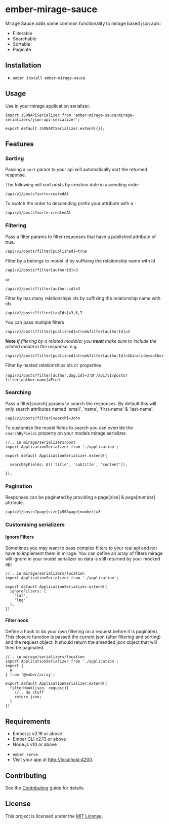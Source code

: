 ember-mirage-sauce
==============================================================================

Mirage Sauce adds some common functionality to mirage based json apis:

-   Filterable
-   Searchable
-   Sortable
-   Paginate


Installation
------------------------------------------------------------------------------

-   `ember install ember-mirage-sauce`

## Usage

Use in your mirage application serializer.

    import JSONAPISerializer from 'ember-mirage-sauce/mirage-serializers/json-api-serializer';

    export default JSONAPISerializer.extend({});

## Features

### Sorting

Passing a `sort` param to your api will automatically sort the returned response.

The following will sort posts by creation date in ascending order

`/api/v1/posts?sort=createdAt`

To switch the order to descending prefix your attribute with a `-`

`/api/v1/posts?sort=-createdAt`

### Filtering

Pass a filter params to filter responses that have a published attribute of true.

`/api/v1/posts?filter[published]=true`

Filter by a belongs to model id by suffixing the relationship name with id

`/api/v1/posts?filter[authorId]=3`

or

`/api/v1/posts?filter[author.id]=3`

Filter by has many relationships ids by suffixing the relationship name with ids

`/api/v1/posts?filter[tagIds]=3,6,7`

You can pass multiple filters

`/api/v1/posts?filter[published]=true&filter[authorId]=3`

**Note** _If filtering by a related model(s) you **must** make sure to include the related model in the response. e.g._

`/api/v1/posts?filter[published]=true&filter[authorId]=3&include=author`

Filter by nested relationships ids or properties

`/api/v1/posts?filter[author.dog.id]=3` or `/api/v1/posts?filter[author.name]=Fred`

### Searching

Pass a filter[search] params to search the responses. By default this will only search attributes named 'email', 'name', 'first-name' & 'last-name'.

`/api/v1/posts?filter[search]=John`

To customise the model fields to search you can override the `searchByFields` property on your models mirage serializer.

```
//.. in mirage/serializers/post
import ApplicationSerializer from './application';

export default ApplicationSerializer.extend({

  searchByFields: A(['title', 'subtitle', 'content']),

});
```

### Pagination

Responses can be paginated by providing a page[size] & page[number] attribute.

`/api/v1/posts?page[size]=50&page[number]=3`

### Customising serializers

#### Ignore Filters

Sometimes you may want to pass complex filters to your real api and not have to implement them in mirage. You can define an array of filters mirage will ignore in your model serializer so data is still returned by your mocked api

    //.. in mirage/serializers/location
    import ApplicationSerializer from './application';

    export default ApplicationSerializer.extend({
      ignoreFilters: [
        'lat',
        'lng'
      ],
    })

#### Filter hook

Define a hook to do your own filtering on a request before it is paginated. This closure function is passed the current json (after filtering and sorting) and the request object. It should return the amended json object that will then be paginated.

    //.. in mirage/serializers/location
    import ApplicationSerializer from './application';
    import {
      A
    } from '@ember/array';

    export default ApplicationSerializer.extend({
      filterHook(json, request){
        //.. do stuff
        return json;
      }
    })

## Requirements

* Ember.js v3.16 or above
* Ember CLI v2.13 or above
* Node.js v10 or above

-   `ember serve`
-   Visit your app at <http://localhost:4200>.


Contributing
------------------------------------------------------------------------------

See the [Contributing](CONTRIBUTING.md) guide for details.


License
------------------------------------------------------------------------------

This project is licensed under the [MIT License](LICENSE.md).
